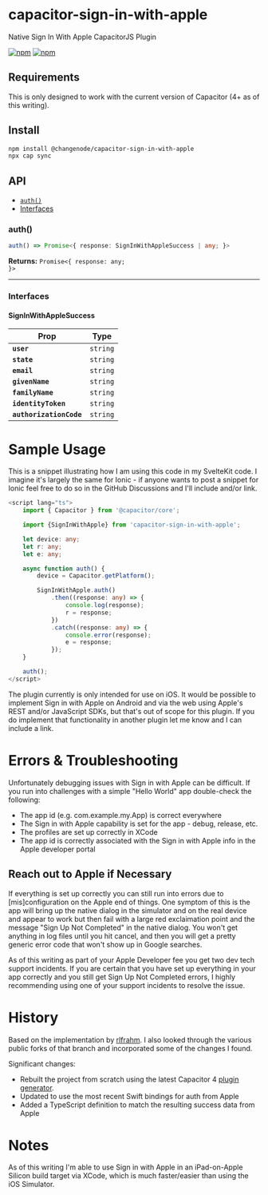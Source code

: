 # capacitor-sign-in-with-apple

Native Sign In With Apple CapacitorJS Plugin

[![npm](https://img.shields.io/npm/v/@changenode/capacitor-apple-sign-in.svg)](https://www.npmjs.com/package/@changenode/capacitor-sign-in-with-apple)
[![npm](https://img.shields.io/npm/dt/@changenode/capacitor-apple-sign-in.svg?label=npm%20downloads)](https://www.npmjs.com/package/@changenode/capacitor-sign-in-with-apple)


## Requirements

This is only designed to work with the current version of Capacitor (4+ as of this writing).

## Install

```bash
npm install @changenode/capacitor-sign-in-with-apple
npx cap sync
```

## API

<docgen-index>

* [`auth()`](#auth)
* [Interfaces](#interfaces)

</docgen-index>

<docgen-api>
<!--Update the source file JSDoc comments and rerun docgen to update the docs below-->

### auth()

```typescript
auth() => Promise<{ response: SignInWithAppleSuccess | any; }>
```

**Returns:** <code>Promise&lt;{ response: any; }&gt;</code>

--------------------


### Interfaces


#### SignInWithAppleSuccess

| Prop                    | Type                |
| ----------------------- | ------------------- |
| **`user`**              | <code>string</code> |
| **`state`**             | <code>string</code> |
| **`email`**             | <code>string</code> |
| **`givenName`**         | <code>string</code> |
| **`familyName`**        | <code>string</code> |
| **`identityToken`**     | <code>string</code> |
| **`authorizationCode`** | <code>string</code> |

</docgen-api>

# Sample Usage

This is a snippet illustrating how I am using this code in my SvelteKit code. I imagine it's largely the same for Ionic - if anyone wants to post a snippet for Ionic feel free to do so in the GitHub Discussions and I'll include and/or link.

```ts
<script lang="ts">
	import { Capacitor } from '@capacitor/core';

	import {SignInWithApple} from 'capacitor-sign-in-with-apple';

	let device: any;
	let r: any;
	let e: any;

	async function auth() {
		device = Capacitor.getPlatform();

		SignInWithApple.auth()
			.then((response: any) => {
				console.log(response);
				r = response;
			})
			.catch((response: any) => {
				console.error(response);
				e = response;
			});
	}

	auth();
</script>
```

The plugin currently is only intended for use on iOS. It would be possible to implement
Sign in with Apple on Android and via the web using Apple's REST and/or JavaScript SDKs, but that's out of scope for this plugin. If you do implement that functionality in another
plugin let me know and I can include a link.

# Errors & Troubleshooting

Unfortunately debugging issues with Sign in with Apple can be difficult. If you run into challenges with a simple "Hello World" app double-check the following:

- The app id (e.g. com.example.my.App) is correct everywhere
- The Sign in with Apple capability is set for the app - debug, release, etc.
- The profiles are set up correctly in XCode
- The app id is correctly associated with the Sign in with Apple info in the Apple developer portal

## Reach out to Apple if Necessary

If everything is set up correctly you can still run into errors due to [mis]configuration on the Apple end of things. One symptom of this is the app will bring up the native dialog in the simulator and on the real device and appear to work but then fail with a large red exclaimation point and the message "Sign Up Not Completed" in the native dialog. You won't get anything in log files until you hit cancel, and then you will get a pretty generic error code that won't show up in Google searches.

As of this writing as part of your Apple Developer fee you get two dev tech support incidents. If you are certain that you have set up everything in your app correctly and you still get Sign Up Not Completed errors, I highly recommending using one of your support incidents to resolve the issue.

# History

Based on the implementation by [rlfrahm](https://github.com/rlfrahm/capacitor-apple-login). I also looked through the various public forks of that branch and incorporated some of the changes I found.

Significant changes:

- Rebuilt the project from scratch using the latest Capacitor 4 [plugin generator](https://capacitorjs.com/docs/plugins/creating-plugins). 
- Updated to use the most recent Swift bindings for auth from Apple
- Added a TypeScript definition to match the resulting success data from Apple

# Notes

As of this writing I'm able to use Sign in with Apple in an iPad-on-Apple Silicon build target via XCode, which is much faster/easier than using the iOS Simulator.
